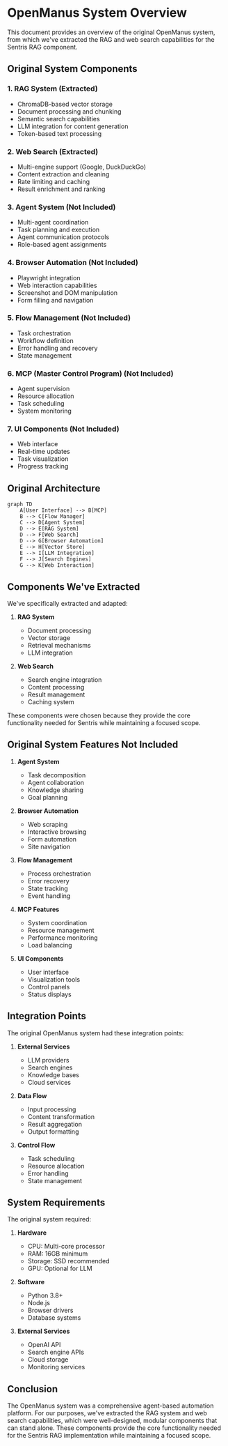 # OpenManus System Overview

This document provides an overview of the original OpenManus system, from which we've extracted the RAG and web search capabilities for the Sentris RAG component.

## Original System Components

### 1. RAG System (Extracted)
- ChromaDB-based vector storage
- Document processing and chunking
- Semantic search capabilities
- LLM integration for content generation
- Token-based text processing

### 2. Web Search (Extracted)
- Multi-engine support (Google, DuckDuckGo)
- Content extraction and cleaning
- Rate limiting and caching
- Result enrichment and ranking

### 3. Agent System (Not Included)
- Multi-agent coordination
- Task planning and execution
- Agent communication protocols
- Role-based agent assignments

### 4. Browser Automation (Not Included)
- Playwright integration
- Web interaction capabilities
- Screenshot and DOM manipulation
- Form filling and navigation

### 5. Flow Management (Not Included)
- Task orchestration
- Workflow definition
- Error handling and recovery
- State management

### 6. MCP (Master Control Program) (Not Included)
- Agent supervision
- Resource allocation
- Task scheduling
- System monitoring

### 7. UI Components (Not Included)
- Web interface
- Real-time updates
- Task visualization
- Progress tracking

## Original Architecture

```mermaid
graph TD
    A[User Interface] --> B[MCP]
    B --> C[Flow Manager]
    C --> D[Agent System]
    D --> E[RAG System]
    D --> F[Web Search]
    D --> G[Browser Automation]
    E --> H[Vector Store]
    E --> I[LLM Integration]
    F --> J[Search Engines]
    G --> K[Web Interaction]
```

## Components We've Extracted

We've specifically extracted and adapted:

1. **RAG System**
   - Document processing
   - Vector storage
   - Retrieval mechanisms
   - LLM integration

2. **Web Search**
   - Search engine integration
   - Content processing
   - Result management
   - Caching system

These components were chosen because they provide the core functionality needed for Sentris while maintaining a focused scope.

## Original System Features Not Included

1. **Agent System**
   - Task decomposition
   - Agent collaboration
   - Knowledge sharing
   - Goal planning

2. **Browser Automation**
   - Web scraping
   - Interactive browsing
   - Form automation
   - Site navigation

3. **Flow Management**
   - Process orchestration
   - Error recovery
   - State tracking
   - Event handling

4. **MCP Features**
   - System coordination
   - Resource management
   - Performance monitoring
   - Load balancing

5. **UI Components**
   - User interface
   - Visualization tools
   - Control panels
   - Status displays

## Integration Points

The original OpenManus system had these integration points:

1. **External Services**
   - LLM providers
   - Search engines
   - Knowledge bases
   - Cloud services

2. **Data Flow**
   - Input processing
   - Content transformation
   - Result aggregation
   - Output formatting

3. **Control Flow**
   - Task scheduling
   - Resource allocation
   - Error handling
   - State management

## System Requirements

The original system required:

1. **Hardware**
   - CPU: Multi-core processor
   - RAM: 16GB minimum
   - Storage: SSD recommended
   - GPU: Optional for LLM

2. **Software**
   - Python 3.8+
   - Node.js
   - Browser drivers
   - Database systems

3. **External Services**
   - OpenAI API
   - Search engine APIs
   - Cloud storage
   - Monitoring services

## Conclusion

The OpenManus system was a comprehensive agent-based automation platform. For our purposes, we've extracted the RAG system and web search capabilities, which were well-designed, modular components that can stand alone. These components provide the core functionality needed for the Sentris RAG implementation while maintaining a focused scope.
